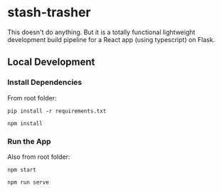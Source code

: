 # stash-trasher

This doesn't do anything. But it is a totally functional lightweight development build pipeline for
a React app (using typescript) on Flask.


## Local Development

### Install Dependencies
From root folder:

`pip install -r requirements.txt`

`npm install`

### Run the App
Also from root folder:

`npm start`

`npm run serve`